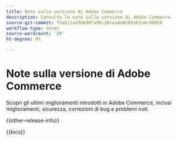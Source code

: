 ```yaml
---
title: Note sulla versione di Adobe Commerce
description: Consulta le note sulla versione di Adobe Commerce.
source-git-commit: f5ab11a43bb90fa96c20cea8d8c85eb2a4c98826
workflow-type: tm+mt
source-wordcount: '29'
ht-degree: 0%

---
```



# Note sulla versione di Adobe Commerce

Scopri gli ultimi miglioramenti introdotti in Adobe Commerce, inclusi miglioramenti, sicurezza, correzioni di bug e problemi noti.

{{other-release-info}}

{{bics}}
